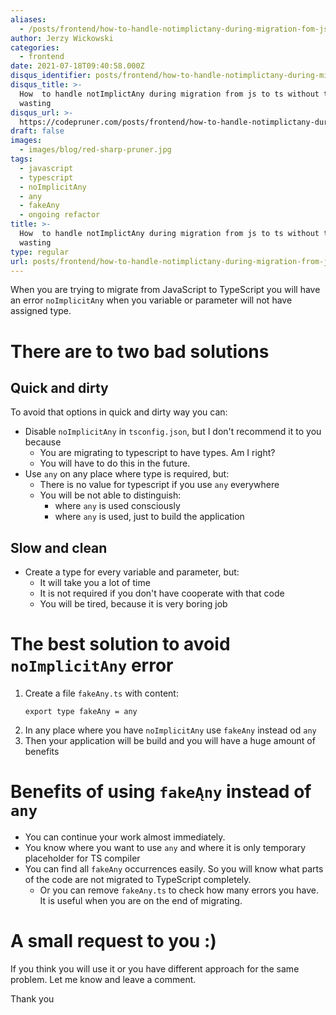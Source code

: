 ```yaml
---
aliases:
  - /posts/frontend/how-to-handle-notimplictany-during-migration-fom-js-to-ts/
author: Jerzy Wickowski
categories:
  - frontend
date: 2021-07-18T09:40:58.000Z
disqus_identifier: posts/frontend/how-to-handle-notimplictany-during-migration-from-js-to-ts
disqus_title: >-
  How  to handle notImplictAny during migration from js to ts without time
  wasting
disqus_url: >-
  https://codepruner.com/posts/frontend/how-to-handle-notimplictany-during-migration-from-js-to-ts
draft: false
images:
  - images/blog/red-sharp-pruner.jpg
tags:
  - javascript
  - typescript
  - noImplicitAny
  - any
  - fakeAny
  - ongoing refactor
title: >-
  How  to handle notImplictAny during migration from js to ts without time
  wasting
type: regular
url: posts/frontend/how-to-handle-notimplictany-during-migration-from-js-to-ts
---
```


When you are trying to migrate from JavaScript to TypeScript you will have an error `noImplicitAny` when you variable or parameter will not have assigned type. 

# There are to two bad solutions
## Quick and dirty

To avoid that options in quick and dirty way you can:
- Disable `noImplicitAny` in `tsconfig.json`, but I don't recommend it to you because
  - You are migrating to typescript to have types. Am I right?
  - You will have to do this in the future.
- Use `any` on any place where type is required, but:
  - There is no value for typescript if you use `any` everywhere
  - You will be not able to distinguish:
    - where `any` is used consciously 
    - where `any` is used, just to build the application

## Slow and clean

- Create a type for every variable and parameter, but:
  - It will take you a lot of time
  - It is not required if you don't have cooperate with that code
  - You will be tired, because it is very boring job

# The best solution to avoid  `noImplicitAny` error
1. Create a file `fakeAny.ts` with content:
    ```
    export type fakeAny = any
    ```
2. In any place where you have  `noImplicitAny` use `fakeAny` instead od `any`
3. Then your application will be build and you will have a huge amount of benefits

# Benefits of using `fakeĄny` instead of `any`
- You can continue your work almost immediately.  
- You know where you want to use `any` and where it is only temporary placeholder for TS compiler
- You can find all `fakeAny` occurrences easily. So you will know what parts of the code are not migrated to TypeScript completely.
  - Or you can remove `fakeAny.ts` to check how many errors you have. It is useful when you are on the end of migrating.


# A small request to you :)
If you think you will use it or you have different approach for the same problem. Let me know and leave a comment. 

Thank you
